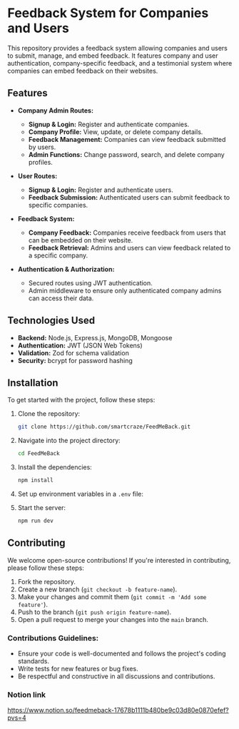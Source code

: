 
# **Feedback System for Companies and Users**

This repository provides a feedback system allowing companies and users to submit, manage, and embed feedback. It features company and user authentication, company-specific feedback, and a testimonial system where companies can embed feedback on their websites.

## **Features**

- **Company Admin Routes:**
  - **Signup & Login:** Register and authenticate companies.
  - **Company Profile:** View, update, or delete company details.
  - **Feedback Management:** Companies can view feedback submitted by users.
  - **Admin Functions:** Change password, search, and delete company profiles.

- **User Routes:**
  - **Signup & Login:** Register and authenticate users.
  - **Feedback Submission:** Authenticated users can submit feedback to specific companies.

- **Feedback System:**
  - **Company Feedback:** Companies receive feedback from users that can be embedded on their website.
  - **Feedback Retrieval:** Admins and users can view feedback related to a specific company.

- **Authentication & Authorization:**
  - Secured routes using JWT authentication.
  - Admin middleware to ensure only authenticated company admins can access their data.

## **Technologies Used**

- **Backend:** Node.js, Express.js, MongoDB, Mongoose
- **Authentication:** JWT (JSON Web Tokens)
- **Validation:** Zod for schema validation
- **Security:** bcrypt for password hashing

## **Installation**

To get started with the project, follow these steps:

1. Clone the repository:

   ```bash
   git clone https://github.com/smartcraze/FeedMeBack.git
   ```

2. Navigate into the project directory:

   ```bash
   cd FeedMeBack
   ```

3. Install the dependencies:

   ```bash
   npm install
   ```

4. Set up environment variables in a `.env` file:

5. Start the server:

   ```bash
   npm run dev
   ```


## **Contributing**

We welcome open-source contributions! If you're interested in contributing, please follow these steps:

1. Fork the repository.
2. Create a new branch (`git checkout -b feature-name`).
3. Make your changes and commit them (`git commit -m 'Add some feature'`).
4. Push to the branch (`git push origin feature-name`).
5. Open a pull request to merge your changes into the `main` branch.

### **Contributions Guidelines:**

- Ensure your code is well-documented and follows the project's coding standards.
- Write tests for new features or bug fixes.
- Be respectful and constructive in all discussions and contributions.

### **Notion link**
https://www.notion.so/feedmeback-17678b1111b480be9c03d80e0870efef?pvs=4

